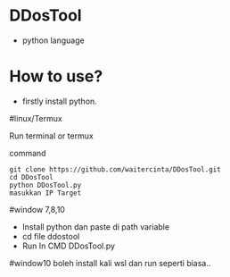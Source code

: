 # DDosTool
- python language

# How to use?

- firstly install python.

#linux/Termux

Run terminal or termux

command

    git clone https://github.com/waitercinta/DDosTool.git
    cd DDosTool
    python DDosTool.py
    masukkan IP Target

#window 7,8,10

- Install python dan paste di path variable
- cd file ddostool
- Run In CMD DDosTool.py

#window10
boleh install kali wsl dan run seperti biasa..
